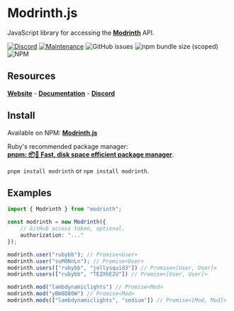 # Modrinth.js
JavaScript library for accessing the [**Modrinth**](https://modrinth.com) API.

[![Discord](https://img.shields.io/discord/418093857394262020?label=discord&style=for-the-badge)](https://discord.gg/WUgGJhS) [![Maintenance](https://img.shields.io/maintenance/yes/2021?style=for-the-badge)]() ![GitHub issues](https://img.shields.io/github/issues/rubybb/modrinth?style=for-the-badge) ![npm bundle size (scoped)](https://img.shields.io/bundlephobia/min/modrinth?style=for-the-badge) ![NPM](https://img.shields.io/npm/l/modrinth?style=for-the-badge)

## Resources
[**Website**](https://modrinth.js.org) -
[**Documentation**](https://modrinth.js.org/docs/) -
[**Discord**](https://discord.gg/WUgGJhS)


## Install
Available on NPM: [**Modrinth.js**](https://www.npmjs.com/package/@rubybb/http)

Ruby's recommended package manager: <br/>
[**pnpm: 📦🚀 Fast, disk space efficient package manager**](https://pnpm.js.org/).

``pnpm install modrinth`` or ``npm install modrinth``.

## Examples
```ts
import { Modrinth } from "modrinth";

const modrinth = new Modrinth({
    // GitHub access token, optional.
    authorization: "..." 
});

modrinth.user("rubybb"); // Promise<User>
modrinth.user("suMONnLn"); // Promise<User>
modrinth.users(["rubybb", "jellysquid3"]) // Promise<[User, User]>
modrinth.users(["rubybb", "TEZXhE2U"]) // Promise<[User, User]>

modrinth.mod("lambdynamiclights") // Promise<Mod>
modrinth.mod("yBW8D80W") // Promise<Mod>
modrinth.mods(["lambdynamiclights", "sodium"]) // Promise<[Mod, Mod]>
```
